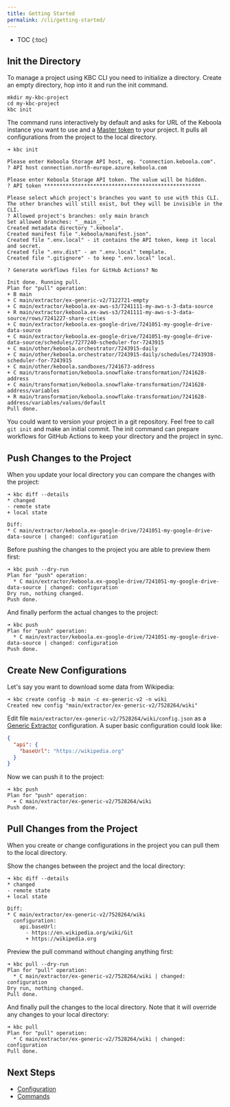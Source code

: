 ```yaml
---
title: Getting Started
permalink: /cli/getting-started/
---
```


* TOC
{:toc}

## Init the Directory

To manage a project using KBC CLI you need to initialize a directory. Create an empty directory, hop into it and run
the init command.

```
mkdir my-kbc-project
cd my-kbc-project
kbc init
```

The command runs interactively by default and asks for URL of the Keboola instance you want to use and
a [Master token](/management/project/tokens/#master-tokens) to your project. It pulls all configurations 
from the project to the local directory.

```
➜ kbc init

Please enter Keboola Storage API host, eg. "connection.keboola.com".
? API host connection.north-europe.azure.keboola.com

Please enter Keboola Storage API token. The value will be hidden.
? API token ***************************************************

Please select which project's branches you want to use with this CLI.
The other branches will still exist, but they will be invisible in the CLI.
? Allowed project's branches: only main branch
Set allowed branches: "__main__"
Created metadata directory ".keboola".
Created manifest file ".keboola/manifest.json".
Created file ".env.local" - it contains the API token, keep it local and secret.
Created file ".env.dist" - an ".env.local" template.
Created file ".gitignore" - to keep ".env.local" local.

? Generate workflows files for GitHub Actions? No

Init done. Running pull.
Plan for "pull" operation:
+ B main
+ C main/extractor/ex-generic-v2/7122721-empty
+ C main/extractor/keboola.ex-aws-s3/7241111-my-aws-s-3-data-source
+ R main/extractor/keboola.ex-aws-s3/7241111-my-aws-s-3-data-source/rows/7241227-share-cities
+ C main/extractor/keboola.ex-google-drive/7241051-my-google-drive-data-source
+ C main/extractor/keboola.ex-google-drive/7241051-my-google-drive-data-source/schedules/7277240-scheduler-for-7243915
+ C main/other/keboola.orchestrator/7243915-daily
+ C main/other/keboola.orchestrator/7243915-daily/schedules/7243938-scheduler-for-7243915
+ C main/other/keboola.sandboxes/7241673-address
+ C main/transformation/keboola.snowflake-transformation/7241628-address
+ C main/transformation/keboola.snowflake-transformation/7241628-address/variables
+ R main/transformation/keboola.snowflake-transformation/7241628-address/variables/values/default
Pull done.
```

You could want to version your project in a git repository. Feel free to call `git init` and make an initial commit.
The init command can prepare workflows for GitHub Actions to keep your directory and the project in sync. 

## Push Changes to the Project

When you update your local directory you can compare the changes with the project:

```
➜ kbc diff --details
* changed
- remote state
+ local state

Diff:
* C main/extractor/keboola.ex-google-drive/7241051-my-google-drive-data-source | changed: configuration
```

Before pushing the changes to the project you are able to preview them first:

```
➜ kbc push --dry-run
Plan for "push" operation:
  * C main/extractor/keboola.ex-google-drive/7241051-my-google-drive-data-source | changed: configuration
Dry run, nothing changed.
Push done.
```

And finally perform the actual changes to the project:

```
➜ kbc push
Plan for "push" operation:
  * C main/extractor/keboola.ex-google-drive/7241051-my-google-drive-data-source | changed: configuration
Push done.
```

## Create New Configurations

Let's say you want to download some data from Wikipedia:

```
➜ kbc create config -b main -c ex-generic-v2 -n wiki
Created new config "main/extractor/ex-generic-v2/7528264/wiki"
```

Edit file `main/extractor/ex-generic-v2/7528264/wiki/config.json` as 
a [Generic Extractor](https://developers.keboola.com/extend/generic-extractor/) configuration. A super basic 
configuration could look like:

```json
{
  "api": {
    "baseUrl": "https://wikipedia.org"
  }
}
```

Now we can push it to the project:

```
➜ kbc push
Plan for "push" operation:
  + C main/extractor/ex-generic-v2/7528264/wiki
Push done.
```

## Pull Changes from the Project

When you create or change configurations in the project you can pull them to the local directory.

Show the changes between the project and the local directory:

```
➜ kbc diff --details
* changed
- remote state
+ local state

Diff:
* C main/extractor/ex-generic-v2/7528264/wiki
  configuration:
    api.baseUrl:
      - https://en.wikipedia.org/wiki/Git
      + https://wikipedia.org
```

Preview the pull command without changing anything first:

```
➜ kbc pull --dry-run
Plan for "pull" operation:
  * C main/extractor/ex-generic-v2/7528264/wiki | changed: configuration
Dry run, nothing changed.
Pull done.
```

And finally pull the changes to the local directory. Note that it will override any changes to your local directory:

```
➜ kbc pull
Plan for "pull" operation:
  * C main/extractor/ex-generic-v2/7528264/wiki | changed: configuration
Pull done.
```

## Next Steps

- [Configuration](/cli/configuration/)
- [Commands](/cli/commands/)
